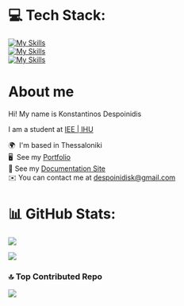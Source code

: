 
# 💻 Tech Stack:

[![My Skills](https://skillicons.dev/icons?i=c,cpp,java,py,html,css,js)](https://skillicons.dev) <br>
[![My Skills](https://skillicons.dev/icons?i=arduino,git,linux,processing,neovim,svelte,ruby)](https://skillicons.dev)<br>
[![My Skills](https://skillicons.dev/icons?i=lua,sqlite,kotlin,androidstudio,firebase,go)](https://skillicons.dev)

# About me

Hi! My name is Konstantinos Despoinidis

I am a student at [IEE | IHU](https://www.iee.ihu.gr/en/)

🌍  I'm based in Thessaloniki<br>
🖥️  See my [Portfolio](https://kdesp73.github.io/Portfolio/)<br>
📄  See my [Documentation Site](https://kdesp73.github.io/Docs/)<br>
✉️  You can contact me at [despoinidisk@gmail.com](mailto:despoinidisk@gmail.com)<br>

# 📊 GitHub Stats:
![](https://github-readme-stats.vercel.app/api?username=KDesp73&theme=gotham&hide_border=false&include_all_commits=false&count_private=true)<br/>

![](https://github-readme-stats.vercel.app/api/top-langs/?username=KDesp73&theme=gotham&hide_border=false&include_all_commits=false&count_private=true&layout=compact)

### 🔝 Top Contributed Repo
![](https://github-contributor-stats.vercel.app/api?username=KDesp73&limit=5&theme=dark&combine_all_yearly_contributions=true)
